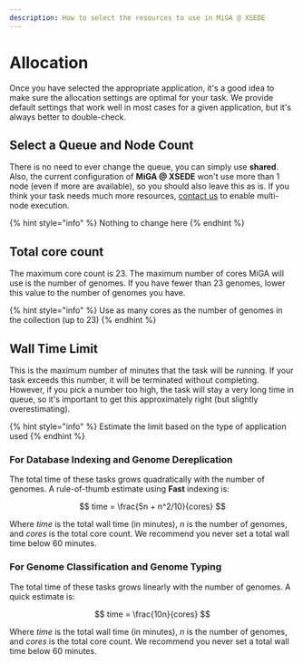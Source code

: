 ```yaml
---
description: How to select the resources to use in MiGA @ XSEDE
---
```


# Allocation

Once you have selected the appropriate application, it's a good idea to make sure the allocation settings are optimal for your task. We provide default settings that work well in most cases for a given application, but it's always better to double-check.

## Select a Queue and Node Count

There is no need to ever change the queue, you can simply use **shared**. Also, the current configuration of **MiGA @ XSEDE** won't use more than 1 node \(even if more are available\), so you should also leave this as is. If you think your task needs much more resources, [contact us](http://support.microbial-genomes.org/) to enable multi-node execution.

{% hint style="info" %}
Nothing to change here
{% endhint %}

## Total core count

The maximum core count is 23. The maximum number of cores MiGA will use is the number of genomes. If you have fewer than 23 genomes, lower this value to the number of genomes you have.

{% hint style="info" %}
Use as many cores as the number of genomes in the collection \(up to 23\)
{% endhint %}

## Wall Time Limit

This is the maximum number of minutes that the task will be running. If your task exceeds this number, it will be terminated without completing. However, if you pick a number too high, the task will stay a very long time in queue, so it's important to get this approximately right \(but slightly overestimating\).

{% hint style="info" %}
Estimate the limit based on the type of application used
{% endhint %}

### For Database Indexing and Genome Dereplication

The total time of these tasks grows quadratically with the number of genomes. A rule-of-thumb estimate using **Fast** indexing is:

$$
time = \frac{5n + n^2/10}{cores}
$$

Where _time_ is the total wall time \(in minutes\), _n_ is the number of genomes, and _cores_ is the total core count. We recommend you never set a total wall time below 60 minutes.

### For Genome Classification and Genome Typing

The total time of these tasks grows linearly with the number of genomes. A quick estimate is:

$$
time = \frac{10n}{cores}
$$

Where _time_ is the total wall time \(in minutes\), _n_ is the number of genomes, and _cores_ is the total core count. We recommend you never set a total wall time below 60 minutes.

